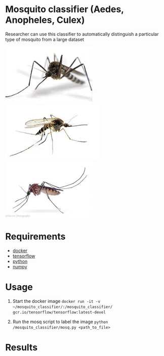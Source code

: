 # Mosquito classifier (Aedes, Anopheles, Culex) 
Researcher can use this classifier to automatically distinguish a particular type of mosquito from a large dataset

![el](mosq/aedes/pic_012.jpg)
![el](mosq/anopheles/pic_053.jpg)
![el](mosq/culex/pic_017.jpg)

# Requirements

* [docker](https://www.docker.com/products/docker-toolbox)
* [tensorflow](https://www.tensorflow.org/install)
* [python](https://www.python.org/downloads)
* [numpy](https://pypi.python.org/pypi/numpy)

# Usage 

1. Start the docker image `docker run -it -v ~/mosquito_classifier/:/mosquito_classifier/ gcr.io/tensorflow/tensorflow:latest-devel`

2. Run the mosq script to label the image `python /mosquito_classifier/mosq.py <path_to_file>`

# Results

